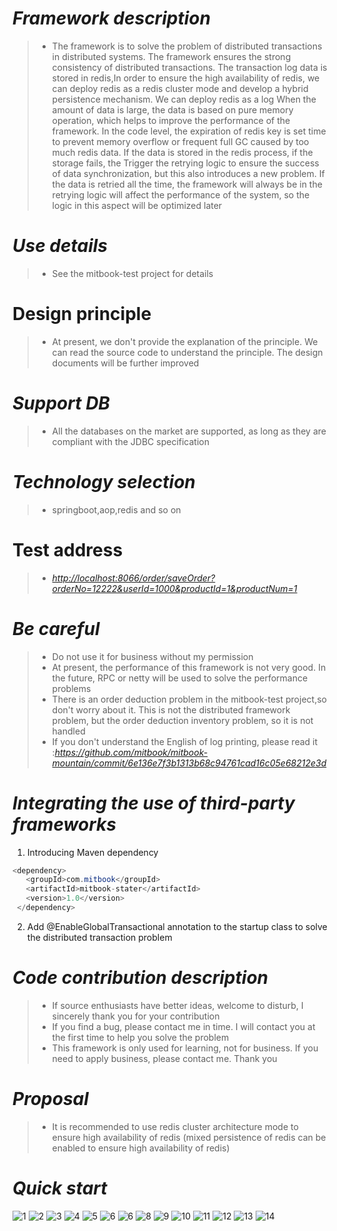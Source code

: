 # *Framework description*
 >+ The framework is to solve the problem of distributed transactions in distributed systems. 
    The framework ensures the strong consistency of distributed transactions. The transaction 
    log data is stored in redis,In order to ensure the high availability of redis, we can deploy 
    redis as a redis cluster mode and develop a hybrid persistence mechanism. We can deploy redis 
    as a log When the amount of data is large, the data is based on pure memory operation, which 
    helps to improve the performance of the framework. In the code level, the expiration of redis 
    key is set time to prevent memory overflow or frequent full GC caused by too much redis data.
    If the data is stored in the redis process, if the storage fails, the Trigger the retrying logic 
    to ensure the success of data synchronization, but this also introduces a new problem. If the 
    data is retried all the time, the framework will always be in the retrying logic will affect 
    the performance of the system, so the logic in this aspect will be optimized later
   
# *Use details*
 >+ See the mitbook-test project for details
 
# Design principle
 >+ At present, we don't provide the explanation of the principle. We can read the source code to 
    understand the principle. The design documents will be further improved
 
# *Support DB*
 >+ All the databases on the market are supported, as long as they are compliant with the JDBC specification
 
# *Technology selection*
 >+ springboot,aop,redis and so on
 
# Test address
 >+ *<http://localhost:8066/order/saveOrder?orderNo=12222&userId=1000&productId=1&productNum=1>*
 
# *Be careful*
 >+ Do not use it for business without my permission
 >+ At present, the performance of this framework is not very good. In the future, RPC or netty will be used to 
    solve the performance problems
 >+ There is an order deduction problem in the mitbook-test project,so don't worry about it. This is not the distributed 
    framework problem, but the order deduction inventory problem, so it is not handled
 >+ If you don't understand the English of log printing, please read it
    :*https://github.com/mitbook/mitbook-mountain/commit/6e136e7f3b1313b68c94761cad16c05e68212e3d*
 
# *Integrating the use of third-party frameworks*
 1. Introducing Maven dependency
 ``` java
 <dependency>
    <groupId>com.mitbook</groupId>
    <artifactId>mitbook-stater</artifactId>
    <version>1.0</version>
  </dependency>
  ```
  2. Add @EnableGlobalTransactional annotation to the startup class to solve the distributed transaction problem
  
# *Code contribution description*
 >+ If source enthusiasts have better ideas, welcome to disturb, I sincerely thank you for your contribution
 >+ If you find a bug, please contact me in time. I will contact you at the first time to help you solve the problem
 >+ This framework is only used for learning, not for business. If you need to apply business, please contact me. Thank you
 
# *Proposal*
 >+ It is recommended to use redis cluster architecture mode to ensure high availability of redis 
   (mixed persistence of redis can be enabled to ensure high availability of redis)

# *Quick start*
 ![1](/doc/images/1.png)
 ![2](/doc/images/2.png)
 ![3](/doc/images/3.png)
 ![4](/doc/images/4.png)
 ![5](/doc/images/5.png)
 ![6](/doc/images/6.png)
 ![6](/doc/images/7.png)
 ![8](/doc/images/8.png)
 ![9](/doc/images/9.png)
 ![10](/doc/images/10.png)
 ![11](/doc/images/11.png)
 ![12](/doc/images/12.png)
 ![13](/doc/images/13.png)
 ![14](/doc/images/14.png)
 
 
 
 
 
 
 
